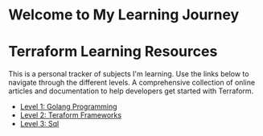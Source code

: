 # Welcome to My Learning Journey
# Terraform Learning Resources

This is a personal tracker of subjects I'm learning. Use the links below to navigate through the different levels.
A comprehensive collection of online articles and documentation to help developers get started with Terraform.

- [Level 1: Golang Programming](./golang/README.md)
- [Level 2: Teraform Frameworks](./teraform/README.md)
- [Level 3: Sql](./sql/README.md)
